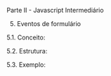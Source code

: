 Parte II - Javascript Intermediário

5. Eventos de formulário

5.1. Conceito:

5.2. Estrutura:

5.3. Exemplo:
